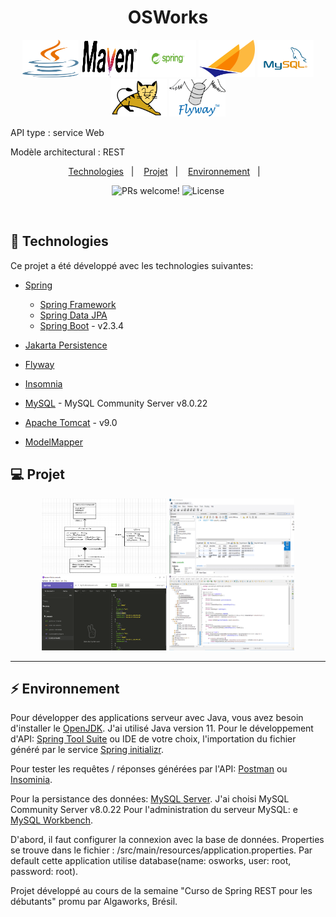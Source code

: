 <h1 align="center">OSWorks</h1>

<p align="center">
   <img alt="Java" title="Java" width="90" height="60" src=".github/logoJava.png" />
   <img alt="Maven" title="Maven" width="90" height="60" src=".github/logoMaven.png" />
   <img alt="Spring" title="Spring" width="90" height="60" src=".github/logoSpring.png" />
   <img alt="Jakarta" title="Jakarta" width="90" height="60" src=".github/logoJakarta.png" />
   <img alt="MySQL" title="MySQL" width="90" height="60" src=".github/logoMySQL.png" />
   <img alt="ApacheTomcat" title="ApacheTomcat" width="90" height="60" src=".github/logoApacheTomcat.png" />
   <img alt="Flyway" title="Flyway" width="90" height="60" src=".github/logoFlyway.png" />
</p>

<p> API type : service Web </p>
<p> Modèle architectural : REST </p>

<p align="center">
  <a href="#-technologies">Technologies</a>&nbsp;&nbsp;&nbsp;|&nbsp;&nbsp;&nbsp;
  <a href="#-projet">Projet</a>&nbsp;&nbsp;&nbsp;|&nbsp;&nbsp;&nbsp;
  <a href="#-environnement">Environnement</a>&nbsp;&nbsp;&nbsp;|&nbsp;&nbsp;&nbsp;
</p>

<p align="center">
 <img src="https://img.shields.io/static/v1?label=PRs&message=welcome&color=15C3D6&labelColor=000000" alt="PRs welcome!" />
 <img alt="License" src="https://img.shields.io/static/v1?label=license&message=MIT&color=15C3D6&labelColor=000000">
</p>

<br>

## 🚀 Technologies

Ce projet a été développé avec les technologies suivantes:

- [Spring](https://spring.io/)
  - [Spring Framework](https://spring.io/projects/spring-framework/)
  - [Spring Data JPA](https://spring.io/projects/spring-data-jpa/)
  - [Spring Boot](https://spring.io/projects/spring-boot/) - v2.3.4

- [Jakarta Persistence](https://jakarta.ee/projects/)
- [Flyway](https://flywaydb.org/)
- [Insomnia](https://insomnia.rest/download/)
- [MySQL](https://www.mysql.com/) - MySQL Community Server v8.0.22
- [Apache Tomcat](https://tomcat.apache.org/) - v9.0
- [ModelMapper](https://modelmapper.org/)
  

## 💻 Projet

<p align="center">
   <img alt="UML" title="UML" width="200" height="120" src=".github/CaptureUML.PNG" />
   <img alt="MySQL" title="MySQL" width="200" height="120" src=".github/CaptureMySQLOSWorks.PNG" />
   <img alt="Insominia" title="Insomnia" width="200" height="120" src=".github/CaptureInsomniaOSWorks.PNG" />
   <img alt="Eclipse" title="Eclipse" width="200" height="120" src=".github/Capture_Osworks.PNG" />
</p>

---

## ⚡ Environnement

Pour développer des applications serveur avec Java, vous avez besoin d'installer le [OpenJDK](https://jdk.java.net/). J'ai utilisé Java version 11.
Pour le développement d'API:  [Spring Tool Suite](https://spring.io/tools/) ou IDE de votre choix, l'importation du fichier généré par le service [Spring initializr](https://start.spring.io/).

Pour tester les requêtes / réponses générées par l'API: [Postman](https://www.postman.com/downloads/) ou [Insominia](https://insomnia.rest/download/).

Pour la persistance des données: [MySQL Server](https://dev.mysql.com/downloads/mysql/). J'ai choisi MySQL Community Server v8.0.22
Pour l'administration du serveur MySQL: e [MySQL Workbench](https://dev.mysql.com/downloads/workbench/).

D'abord, il faut configurer la connexion avec la base de données. Properties se trouve dans le fichier : /src/main/resources/application.properties.
Par default cette application utilise database(name: osworks, user: root, password: root).


Projet développé au cours de la semaine "Curso de Spring REST pour les débutants" promu par Algaworks, Brésil.
